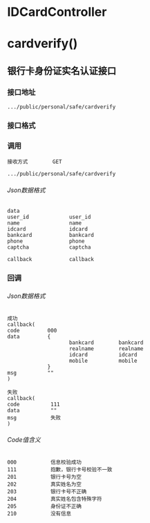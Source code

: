 # IDCardController #
# cardverify() #
## 银行卡身份证实名认证接口


### 接口地址


```
.../public/personal/safe/cardverify
```

### 接口格式

### 调用

```
接收方式        GET
```

```
.../public/personal/safe/cardverify
```

###### Json数据格式
```
data
user_id             user_id        
name                name
idcard              idcard
bankcard            bankcard
phone               phone
captcha             captcha

callback            callback
```

### 回调
###### Json数据格式

```
成功
callback(
code         000
data         {
                    bankcard        bankcard
                    realname        realname
                    idcard          idcard
                    mobile          mobile
             }
msg          ""
)
```

```
失败
callback(
code          111
data          ""
msg           失败
)
```

###### Code值含义

```
000           信息校验成功
111           抱歉，银行卡号校验不一致
201           银行卡号为空
202           真实姓名为空
203           银行卡号不正确
204           真实姓名包含特殊字符
205           身份证不正确
210           没有信息

```
